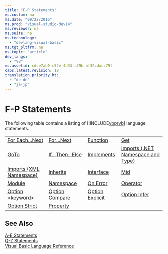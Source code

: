 ```yaml
---
title: "F-P Statements"
ms.custom: na
ms.date: "09/22/2016"
ms.prod: "visual-studio-dev14"
ms.reviewer: na
ms.suite: na
ms.technology: 
  - "devlang-visual-basic"
ms.tgt_pltfrm: na
ms.topic: "article"
dev_langs: 
  - "VB"
ms.assetid: cdce7ab0-c52e-4d33-a29b-bf32cdacc79f
caps.latest.revision: 18
translation.priority.ht: 
  - "de-de"
  - "ja-jp"
---
```

# F-P Statements
The following table contains a listing of [!INCLUDE[vbprvb](../VS_csharp/includes/vbprvb_md.md)] language statements.  
  
|||||  
|-|-|-|-|  
|[For Each...Next](../VS_csharp/for-each...next-statement--visual-basic-.md)|[For...Next](../VS_csharp/for...next-statement--visual-basic-.md)|[Function](../VS_csharp/function-statement--visual-basic-.md)|[Get](../VS_csharp/get-statement.md)|  
|[GoTo](../VS_csharp/goto-statement.md)|[If...Then...Else](../VS_csharp/if...then...else-statement--visual-basic-.md)|[Implements](../VS_csharp/implements-statement.md)|[Imports (.NET Namespace and Type)](../VS_csharp/imports-statement--.net-namespace-and-type-.md)|  
|[Imports (XML Namespace)](../VS_csharp/imports-statement--xml-namespace-.md)|[Inherits](../VS_csharp/inherits-statement.md)|[Interface](../VS_csharp/interface-statement--visual-basic-.md)|[Mid](../VS_csharp/mid-statement.md)|  
|[Module](../VS_csharp/module-statement.md)|[Namespace](../VS_csharp/namespace-statement.md)|[On Error](../VS_csharp/on-error-statement--visual-basic-.md)|[Operator](../VS_csharp/operator-statement.md)|  
|[Option <keyword\>](../VS_csharp/option--keyword--statement.md)|[Option Compare](../VS_csharp/option-compare-statement.md)|[Option Explicit](../VS_csharp/option-explicit-statement--visual-basic-.md)|[Option Infer](../VS_csharp/option-infer-statement.md)|  
|[Option Strict](../VS_csharp/option-strict-statement.md)|[Property](../VS_csharp/property-statement.md)|||  
  
## See Also  
 [A-E Statements](../VS_csharp/a-e-statements.md)   
 [Q-Z Statements](../VS_csharp/q-z-statements.md)   
 [Visual Basic Language Reference](../VS_csharp/visual-basic-language-reference.md)